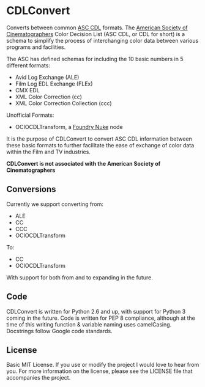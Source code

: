 CDLConvert
==========

Converts between common [ASC CDL](http://en.wikipedia.org/wiki/ASC_CDL)
formats. The [American Society of Cinematographers](http://www.theasc.com/) Color
Decision List (ASC CDL, or CDL for short) is a schema to simplify the process
of interchanging color data between various programs and facilities.

The ASC has defined schemas for including the 10 basic numbers in 5 different
formats:

* Avid Log Exchange (ALE)
* Film Log EDL Exchange (FLEx)
* CMX EDL
* XML Color Correction (cc)
* XML Color Correction Collection (ccc)

Unofficial Formats:

* OCIOCDLTransform, a [Foundry Nuke](www.thefoundry.co.uk/nuke/) node

It is the purpose of CDLConvert to convert ASC CDL information between these
basic formats to further facilitate the ease of exchange of color data within
the Film and TV industries.

**CDLConvert is not associated with the American Society of Cinematographers**

## Conversions

Currently we support converting from:

* ALE
* CC
* CCC
* OCIOCDLTransform

To:

* CC
* OCIOCDLTransform

With support for both from and to expanding in the future.

## Code

CDLConvert is written for Python 2.6 and up, with support for Python 3 coming
in the future. Code is written for PEP 8 compliance, although at the time of
this writing function & variable naming uses camelCasing. Docstrings follow
Google code standards.

## License

Basic MIT License. If you use or modify the project I would love to hear from
you. For more information on the license, please see the LICENSE file that
accompanies the project.